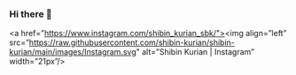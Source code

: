 ### Hi there 👋

<!--
**shibin-kurian/shibin-kurian** is a ✨ _special_ ✨ repository because its `README.md` (this file) appears on your GitHub profile.

Here are some ideas to get you started:

- 🔭 I’m currently working on ...
- 🌱 I’m currently learning ...
- 👯 I’m looking to collaborate on ...
- 🤔 I’m looking for help with ...
- 💬 Ask me about ...
- 📫 How to reach me: ...
- 😄 Pronouns: ...
- ⚡ Fun fact: ...
-->




<a href=”https://www.instagram.com/shibin_kurian_sbk/"><img align=”left” src=”https://raw.githubusercontent.com/shibin-kurian/shibin-kurian/main/images/Instagram.svg" alt=”Shibin Kurian | Instagram” width=”21px”/></a>
